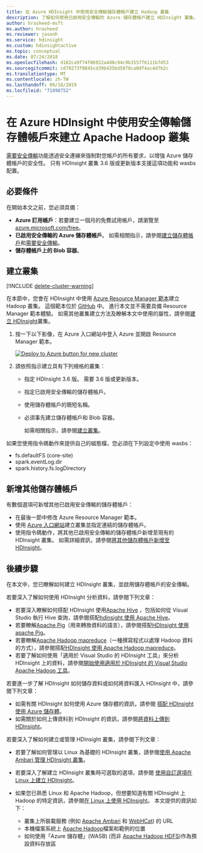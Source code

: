 ```yaml
---
title: 在 Azure HDInsight 中使用安全傳輸儲存體帳戶建立 Hadoop 叢集
description: 了解如何使用已啟用安全傳輸的 Azure 儲存體帳戶建立 HDInsight 叢集。
author: hrasheed-msft
ms.author: hrasheed
ms.reviewer: jasonh
ms.service: hdinsight
ms.custom: hdinsightactive
ms.topic: conceptual
ms.date: 07/24/2018
ms.openlocfilehash: d182ca9f74f86922a4d8c94c9b3557f6111b7d53
ms.sourcegitcommit: cd70273f0845cd39b435bd5978ca0df4ac4d7b2c
ms.translationtype: MT
ms.contentlocale: zh-TW
ms.lasthandoff: 09/18/2019
ms.locfileid: "71098752"
---
```

# <a name="create-apache-hadoop-cluster-with-secure-transfer-storage-accounts-in-azure-hdinsight"></a>在 Azure HDInsight 中使用安全傳輸儲存體帳戶來建立 Apache Hadoop 叢集

[需要安全傳輸](../storage/common/storage-require-secure-transfer.md)功能透過安全連線來強制對您帳戶的所有要求，以增強 Azure 儲存體帳戶的安全性。 只有 HDInsight 叢集 3.6 版或更新版本支援這項功能和 wasbs 配置。

## <a name="prerequisites"></a>必要條件

在開始本文之前，您必須具備：

* **Azure 訂用帳戶**：若要建立一個月的免費試用帳戶，請瀏覽至 [azure.microsoft.com/free](https://azure.microsoft.com/free)。
* **已啟用安全傳輸的 Azure 儲存體帳戶**。 如需相關指示，請參閱[建立儲存體帳戶](../storage/common/storage-quickstart-create-account.md)和[需要安全傳輸](../storage/common/storage-require-secure-transfer.md)。
* **儲存體帳戶上的 Blob 容器**。

## <a name="create-cluster"></a>建立叢集

[!INCLUDE [delete-cluster-warning](../../includes/hdinsight-delete-cluster-warning.md)]

在本節中，您會在 HDInsight 中使用 [Azure Resource Manager 範本](../azure-resource-manager/resource-group-template-deploy.md)建立 Hadoop 叢集。 這個範本位於 [GitHub](https://azure.microsoft.com/resources/templates/101-hdinsight-linux-with-existing-default-storage-account/) 中。 進行本文並不需要具備 Resource Manager 範本體驗。 如需其他叢集建立方法及瞭解本文中使用的屬性，請參閱[建立 HDInsight](hdinsight-hadoop-provision-linux-clusters.md)叢集。

1. 按一下以下影像，在 Azure 入口網站中登入 Azure 並開啟 Resource Manager 範本。

    <a href="https://portal.azure.com/#create/Microsoft.Template/uri/https%3A%2F%2Fraw.githubusercontent.com%2FAzure%2Fazure-quickstart-templates%2Fmaster%2F101-hdinsight-linux-with-existing-default-storage-account%2Fazuredeploy.json" target="_blank"><img src="./media/hdinsight-hadoop-create-linux-clusters-with-secure-transfer-storage/hdi-deploy-to-azure1.png" alt="Deploy to Azure button for new cluster"></a>

2. 請依照指示建立具有下列規格的叢集： 

    - 指定 HDInsight 3.6 版。 需要 3.6 版或更新版本。
    - 指定已啟用安全傳輸的儲存體帳戶。
    - 使用儲存體帳戶的簡短名稱。
    - 必須事先建立儲存體帳戶和 Blob 容器。

      如需相關指示，請參閱[建立叢集](hadoop/apache-hadoop-linux-tutorial-get-started.md#create-cluster)。

如果您使用指令碼動作來提供自己的組態檔，您必須在下列設定中使用 wasbs：

- fs.defaultFS (core-site)
- spark.eventLog.dir 
- spark.history.fs.logDirectory

## <a name="add-additional-storage-accounts"></a>新增其他儲存體帳戶

有數個選項可新增其他已啟用安全傳輸的儲存體帳戶：

- 在最後一節中修改 Azure Resource Manager 範本。
- 使用 [Azure 入口網站](https://portal.azure.com)建立叢集並指定連結的儲存體帳戶。
- 使用指令碼動作，將其他已啟用安全傳輸的儲存體帳戶新增至現有的 HDInsight 叢集。 如需詳細資訊，請參閱[將其他儲存體帳戶新增至 HDInsight](hdinsight-hadoop-add-storage.md)。

## <a name="next-steps"></a>後續步驟
在本文中，您已瞭解如何建立 HDInsight 叢集，並啟用儲存體帳戶的安全傳輸。

若要深入了解如何使用 HDInsight 分析資料，請參閱下列文章：

* 若要深入瞭解如何搭配 HDInsight 使用[Apache Hive](https://hive.apache.org/) ，包括如何從 Visual Studio 執行 Hive 查詢，請參閱搭配[hdinsight 使用 Apache Hive][hdinsight-use-hive]。
* 若要瞭解[Apache Pig](https://pig.apache.org/)（用來轉換資料的語言），請參閱搭配[HDInsight 使用 apache Pig][hdinsight-use-pig]。
* 若要瞭解[Apache Hadoop mapreduce](https://hadoop.apache.org/docs/current/hadoop-mapreduce-client/hadoop-mapreduce-client-core/MapReduceTutorial.html)（一種撰寫程式以處理 Hadoop 資料的方式），請參閱搭配[HDInsight 使用 Apache Hadoop mapreduce][hdinsight-use-mapreduce]。
* 若要了解如何使用「適用於 Visual Studio 的 HDInsight 工具」來分析 HDInsight 上的資料，請參閱[開始使用適用於 HDInsight 的 Visual Studio Apache Hadoop 工具](hadoop/apache-hadoop-visual-studio-tools-get-started.md)。

若要進一步了解 HDInsight 如何儲存資料或如何將資料匯入 HDInsight 中，請參閱下列文章：

* 如需有關 HDInsight 如何使用 Azure 儲存體的資訊，請參閱 [搭配 HDInsight 使用 Azure 儲存體](hdinsight-hadoop-use-blob-storage.md)。
* 如需關於如何上傳資料到 HDInsight 的資訊，請參閱[將資料上傳到 HDInsight][hdinsight-upload-data]。

若要深入了解如何建立或管理 HDInsight 叢集，請參閱下列文章：

* 若要了解如何管理以 Linux 為基礎的 HDInsight 叢集，請參閱[使用 Apache Ambari 管理 HDInsight 叢集](hdinsight-hadoop-manage-ambari.md)。
* 若要深入了解建立 HDInsight 叢集時可選取的選項，請參閱 [使用自訂選項在 Linux 上建立 HDInsight](hdinsight-hadoop-provision-linux-clusters.md)。
* 如果您已熟悉 Linux 和 Apache Hadoop，但想要知道有關 HDInsight 上 Hadoop 的特定資訊，請參閱[在 Linux 上使用 HDInsight](hdinsight-hadoop-linux-information.md)。 本文提供的資訊如下：

  * 叢集上所裝載服務 (例如 [Apache Ambari](https://ambari.apache.org/) 和 [WebHCat](https://cwiki.apache.org/confluence/display/Hive/WebHCat)) 的 URL
  * 本機檔案系統上 [Apache Hadoop](https://hadoop.apache.org/)檔案和範例的位置
  * 如何使用「Azure 儲存體」(WASB) (而非 [Apache Hadoop HDFS](https://hadoop.apache.org/docs/current/hadoop-project-dist/hadoop-hdfs/HdfsUserGuide.html))作為預設資料存放區

[1]: ../HDInsight/hadoop/apache-hadoop-visual-studio-tools-get-started.md

[hdinsight-provision]: hdinsight-provision-linux-clusters.md
[hdinsight-upload-data]: hdinsight-upload-data.md
[hdinsight-use-mapreduce]:hadoop/hdinsight-use-mapreduce.md
[hdinsight-use-hive]:hadoop/hdinsight-use-hive.md
[hdinsight-use-pig]:hadoop/hdinsight-use-pig.md

